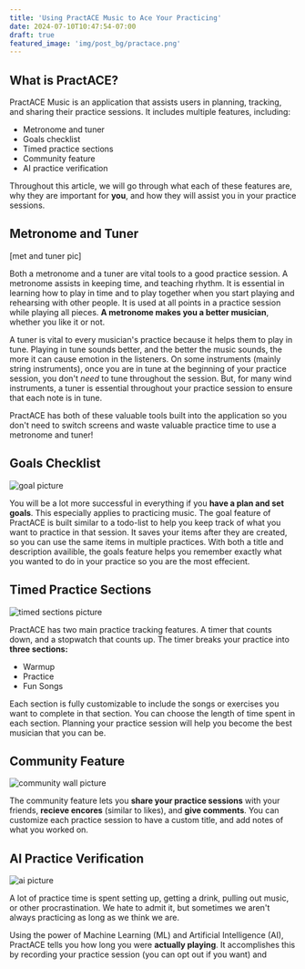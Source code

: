 ```yaml
---
title: 'Using PractACE Music to Ace Your Practicing'
date: 2024-07-10T10:47:54-07:00
draft: true
featured_image: 'img/post_bg/practace.png' 
---
```

## What is PractACE?

PractACE Music is an application that assists users in planning, tracking, and sharing their practice sessions. It includes multiple features, including:

 - Metronome and tuner
 - Goals checklist
 - Timed practice sections
 - Community feature
 - AI practice verification

Throughout this article, we will go through what each of these features are, why they are important for **you**, and how they will assist you in your practice sessions.

## Metronome and Tuner

[met and tuner pic]

Both a metronome and a tuner are vital tools to a good practice session. A metronome assists in keeping time, and teaching rhythm. It is essential in learning how to play in time and to play together when you start playing and rehearsing with other people. It is used at all points in a practice session while playing all pieces. **A metronome makes you a better musician**, whether you like it or not.

A tuner is vital to every musician's practice because it helps them to play in tune. Playing in tune sounds better, and the better the music sounds, the more it can cause emotion in the listeners. On some instruments (mainly string instruments), once you are in tune at the beginning of your practice session, you don't *need* to tune throughout the session. But, for many wind instruments, a tuner is essential throughout your practice session to ensure that each note is in tune.

PractACE has both of these valuable tools built into the application so you don't need to switch screens and waste valuable practice time to use a metronome and tuner!

## Goals Checklist

<!-- [goal picture] -->
![goal picture](/img/post_img/goals.png)

You will be a lot more successful in everything if you **have a plan and set goals**. This especially applies to practicing music. The goal feature of PractACE is built similar to a todo-list to help you keep track of what you want to practice in that session. It saves your items after they are created, so you can use the same items in multiple practices. With both a title and description availible, the goals feature helps you remember exactly what you wanted to do in your practice so you are the most effecient. 

## Timed Practice Sections

![timed sections picture](/img/post_img/time_sections.png)

PractACE has two main practice tracking features. A timer that counts down, and a stopwatch that counts up. The timer breaks your practice into **three sections:**

 - Warmup
 - Practice
 - Fun Songs

Each section is fully customizable to include the songs or exercises you want to complete in that section. You can choose the length of time spent in each section. Planning your practice session will help you become the best musician that you can be. 

## Community Feature

![community wall picture](/img/post_img/wall.png)

The community feature lets you **share your practice sessions** with your friends, **recieve encores** (similar to likes), and **give comments**. You can customize each practice session to have a custom title, and add notes of what you worked on.

## AI Practice Verification

![ai picture](/img/post_img/ml.png)

A lot of practice time is spent setting up, getting a drink, pulling out music, or other procrastination. We hate to admit it, but sometimes we aren't always practicing as long as we think we are. 

Using the power of Machine Learning (ML) and Artificial Intelligence (AI), PractACE tells you how long you were **actually playing**. It accomplishes this by recording your practice session (you can opt out if you want) and 